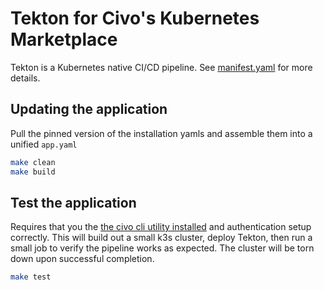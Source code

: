 # Tekton for Civo's Kubernetes Marketplace

Tekton is a Kubernetes native CI/CD pipeline.  See [manifest.yaml](manifest.yaml) for more details.

## Updating the application

Pull the pinned version of the installation yamls and assemble them into a unified `app.yaml`

```sh
make clean
make build
```

## Test the application

Requires that you the [the civo cli utility installed](https://github.com/civo/cli) and authentication setup correctly.  This will build out a small 
k3s cluster, deploy Tekton, then run a small job to verify the pipeline 
works as expected.  The cluster will be torn down upon successful completion.

```sh
make test
```
